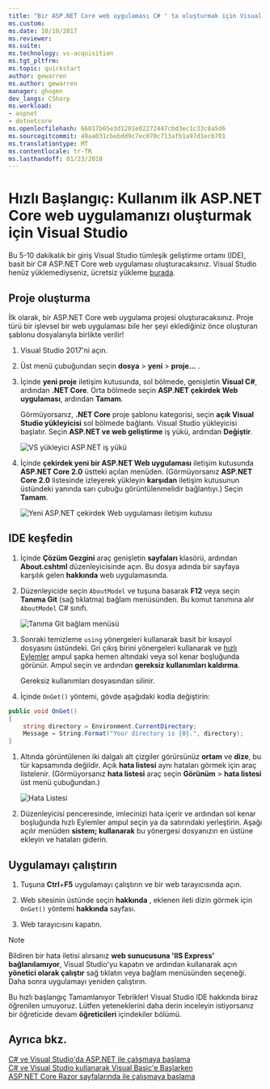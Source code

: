 ```yaml
---
title: "Bir ASP.NET Core web uygulaması C# ' ta oluşturmak için Visual Studio'yu kullanın | Microsoft Docs"
ms.custom: 
ms.date: 10/10/2017
ms.reviewer: 
ms.suite: 
ms.technology: vs-acquisition
ms.tgt_pltfrm: 
ms.topic: quickstart
author: gewarren
ms.author: gewarren
manager: ghogen
dev_langs: CSharp
ms.workload:
- aspnet
- dotnetcore
ms.openlocfilehash: 66017b65e3d1201e02272447cbd3ec1c33c8a5d6
ms.sourcegitcommit: 49aa031cbebdd9c7ec070c713afb1a97d1ecb701
ms.translationtype: MT
ms.contentlocale: tr-TR
ms.lasthandoff: 01/23/2018
---
```

# <a name="quickstart-use-visual-studio-to-create-your-first-aspnet-core-web-app"></a>Hızlı Başlangıç: Kullanım ilk ASP.NET Core web uygulamanızı oluşturmak için Visual Studio

Bu 5-10 dakikalık bir giriş Visual Studio tümleşik geliştirme ortamı (IDE), basit bir C# ASP.NET Core web uygulaması oluşturacaksınız. Visual Studio henüz yüklemediyseniz, ücretsiz yükleme [burada](http://www.visualstudio.com).

## <a name="create-a-project"></a>Proje oluşturma

İlk olarak, bir ASP.NET Core web uygulama projesi oluşturacaksınız. Proje türü bir işlevsel bir web uygulaması bile her şeyi eklediğiniz önce oluşturan şablonu dosyalarıyla birlikte verilir!

1. Visual Studio 2017'ni açın.

1. Üst menü çubuğundan seçin **dosya** > **yeni** > **proje...** .

1. İçinde **yeni proje** iletişim kutusunda, sol bölmede, genişletin **Visual C#**, ardından **.NET Core**. Orta bölmede seçin **ASP.NET çekirdek Web uygulaması**, ardından **Tamam**.

     Görmüyorsanız, **.NET Core** proje şablonu kategorisi, seçin **açık Visual Studio yükleyicisi** sol bölmede bağlantı. Visual Studio yükleyicisi başlatır. Seçin **ASP.NET ve web geliştirme** iş yükü, ardından **Değiştir**.

     ![VS yükleyici ASP.NET iş yükü](../ide/media/quickstart-aspnet-workload.png)

1. İçinde **çekirdek yeni bir ASP.NET Web uygulaması** iletişim kutusunda **ASP.NET Core 2.0** üstteki açılan menüden. (Görmüyorsanız **ASP.NET Core 2.0** listesinde izleyerek yükleyin **karşıdan** iletişim kutusunun üstündeki yanında sarı çubuğu görüntülenmelidir bağlantıyı.) Seçin **Tamam**.

   ![Yeni ASP.NET çekirdek Web uygulaması iletişim kutusu](../ide/media/quickstart-aspnet-core20.png)

## <a name="explore-the-ide"></a>IDE keşfedin

1. İçinde **Çözüm Gezgini** araç genişletin **sayfaları** klasörü, ardından **About.cshtml** düzenleyicisinde açın. Bu dosya adında bir sayfaya karşılık gelen **hakkında** web uygulamasında.

1. Düzenleyicide seçin `AboutModel` ve tuşuna basarak **F12** veya seçin **Tanıma Git** (sağ tıklatma) bağlam menüsünden. Bu komut tanımına alır `AboutModel` C# sınıfı.

   ![Tanıma Git bağlam menüsü](../ide/media/quickstart-aspnet-gotodefinition.png)

1. Sonraki temizleme `using` yönergeleri kullanarak basit bir kısayol dosyasını üstündeki. Gri çıkış birini yönergeleri kullanarak ve [hızlı Eylemler](../ide/quick-actions.md) ampul şapka hemen altındaki veya sol kenar boşluğunda görünür. Ampul seçin ve ardından **gereksiz kullanımları kaldırma**.

     Gereksiz kullanımları dosyasından silinir.

1. İçinde `OnGet()` yöntemi, gövde aşağıdaki kodla değiştirin:

 ```csharp
 public void OnGet()
 {
     string directory = Environment.CurrentDirectory;
     Message = String.Format("Your directory is {0}.", directory);
 }
 ```

1. Altında görüntülenen iki dalgalı alt çizgiler görürsünüz **ortam** ve **dize**, bu tür kapsamında değildir. Açık **hata listesi** aynı hataları görmek için araç listelenir. (Görmüyorsanız **hata listesi** araç seçin **Görünüm** > **hata listesi** üst menü çubuğundan.)

   ![Hata Listesi](../ide/media/quickstart-aspnet-errorlist.png)

1. Düzenleyicisi penceresinde, imlecinizi hata içerir ve ardından sol kenar boşluğunda hızlı Eylemler ampul seçin ya da satırındaki yerleştirin. Aşağı açılır menüden **sistem; kullanarak** bu yönergesi dosyanızın en üstüne ekleyin ve hataları giderin.

## <a name="run-the-application"></a>Uygulamayı çalıştırın

1. Tuşuna **Ctrl**+**F5** uygulamayı çalıştırın ve bir web tarayıcısında açın.

1. Web sitesinin üstünde seçin **hakkında** , eklenen ileti dizin görmek için `OnGet()` yöntemi **hakkında** sayfası.

1. Web tarayıcısını kapatın.

> [!NOTE]
> Bildiren bir hata iletisi alırsanız **web sunucusuna 'IIS Express' bağlanılamıyor**, Visual Studio'yu kapatın ve ardından kullanarak açın **yönetici olarak çalıştır** sağ tıklatın veya bağlam menüsünden seçeneği. Daha sonra uygulamayı yeniden çalıştırın.

Bu hızlı başlangıç Tamamlanıyor Tebrikler! Visual Studio IDE hakkında biraz öğrenilen umuyoruz. Lütfen yeteneklerini daha derin inceleyin istiyorsanız bir öğreticide devam **öğreticileri** içindekiler bölümü.

## <a name="see-also"></a>Ayrıca bkz.

[C# ve Visual Studio'da ASP.NET ile çalışmaya başlama](tutorial-csharp-aspnet-core.md)  
[C# ve Visual Studio kullanarak Visual Basic'e Başlarken](getting-started-with-visual-csharp-and-visual-basic.md)  
[ASP.NET Core Razor sayfalarında ile çalışmaya başlama](/aspnet/core/tutorials/razor-pages/razor-pages-start)